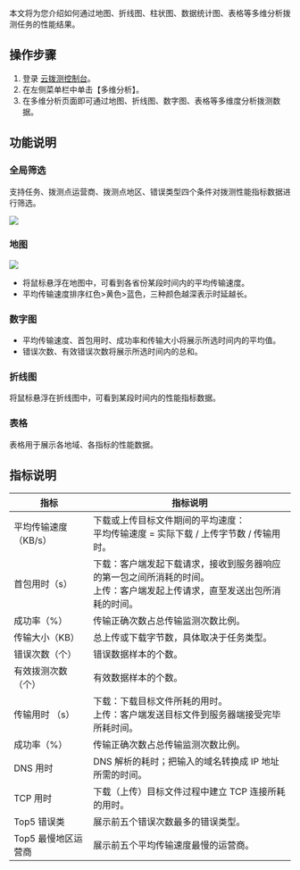 本文将为您介绍如何通过地图、折线图、柱状图、数据统计图、表格等多维分析拨测任务的性能结果。

## 操作步骤

1. 登录 [云拨测控制台](https://console.cloud.tencent.com/cat)。
2. 在左侧菜单栏中单击【多维分析】。
3. 在多维分析页面即可通过地图、折线图、数字图、表格等多维度分析拨测数据。

## 功能说明

### 全局筛选

支持任务、拨测点运营商、拨测点地区、错误类型四个条件对拨测性能指标数据进行筛选。

![](https://main.qcloudimg.com/raw/b79a84195c9fb591c65aac72eab0fa4f.png)

### 地图

![](https://main.qcloudimg.com/raw/703fae3651c959ee4535bebf0d2b32ad.png)

- 将鼠标悬浮在地图中，可看到各省份某段时间内的平均传输速度。
- 平均传输速度排序红色>黄色>蓝色，三种颜色越深表示时延越长。

### 数字图

- 平均传输速度、首包用时、成功率和传输大小将展示所选时间内的平均值。
- 错误次数、有效错误次数将展示所选时间内的总和。

### 折线图

将鼠标悬浮在折线图中，可看到某段时间内的性能指标数据。

### 表格

表格用于展示各地域、各指标的性能数据。

## 指标说明

| 指标                 | 指标说明                                                     |
| -------------------- | ------------------------------------------------------------ |
| 平均传输速度（KB/s） | 下载或上传目标文件期间的平均速度：<br>平均传输速度 = 实际下载 / 上传字节数 / 传输用时。 |
| 首包用时（s）        | 下载：客户端发起下载请求，接收到服务器响应的第一包之间所消耗的时间。 <br>上传：客户端发起上传请求，直至发送出包所消耗的时间。 |
| 成功率（%）          | 传输正确次数占总传输监测次数比例。                             |
| 传输大小（KB）       | 总上传或下载字节数，具体取决于任务类型。                     |
| 错误次数（个）       | 错误数据样本的个数。                                           |
| 有效拨测次数（个）   | 有效数据样本的个数。                                           |
| 传输用时 （s）       | 下载：下载目标文件所耗的用时。<br>上传：客户端发送目标文件到服务器端接受完毕所耗时间。 |
| 成功率（%）          | 传输正确次数占总传输监测次数比例。                             |
| DNS 用时              | DNS 解析的耗时；把输入的域名转换成 IP 地址所需的时间。            |
| TCP 用时              | 下载（上传）目标文件过程中建立 TCP 连接所耗的用时。              |
| Top5 错误类          | 展示前五个错误次数最多的错误类型。                             |
| Top5 最慢地区运营商  | 展示前五个平均传输速度最慢的运营商。                           |

